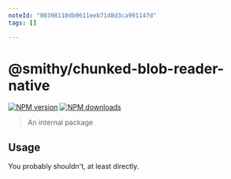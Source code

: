 ```yaml
---
noteId: "00398110db9611eeb71d8d3ca991147d"
tags: []

---
```


# @smithy/chunked-blob-reader-native

[![NPM version](https://img.shields.io/npm/v/@smithy/chunked-blob-reader-native/latest.svg)](https://www.npmjs.com/package/@smithy/chunked-blob-reader-native)
[![NPM downloads](https://img.shields.io/npm/dm/@smithy/chunked-blob-reader-native.svg)](https://www.npmjs.com/package/@smithy/chunked-blob-reader-native)

> An internal package

## Usage

You probably shouldn't, at least directly.
